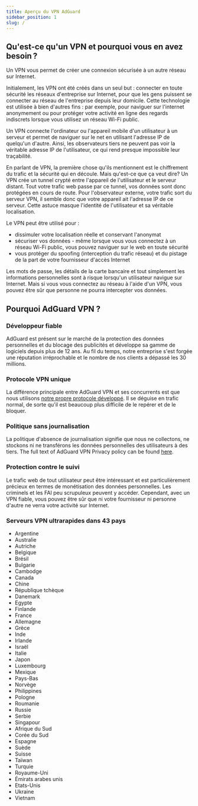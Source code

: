 ```yaml
---
title: Aperçu du VPN AdGuard
sidebar_position: 1
slug: /
---
```


## Qu'est-ce qu'un VPN et pourquoi vous en avez besoin ?

Un VPN vous permet de créer une connexion sécurisée à un autre réseau sur Internet.

Initialement, les VPN ont été créés dans un seul but : connecter en toute sécurité les réseaux d'entreprise sur Internet, pour que les gens puissent se connecter au réseau de l'entreprise depuis leur domicile. Cette technologie est utilisée à bien d'autres fins : par exemple, pour naviguer sur l'internet anonymement ou pour protéger votre activité en ligne des regards indiscrets lorsque vous utilisez un réseau Wi-Fi public.

Un VPN connecte l'ordinateur ou l'appareil mobile d'un utilisateur à un serveur et permet de naviguer sur le net en utilisant l'adresse IP de quelqu'un d'autre. Ainsi, les observateurs tiers ne peuvent pas voir la véritable adresse IP de l'utilisateur, ce qui rend presque impossible leur traçabilité.

En parlant de VPN, la première chose qu'ils mentionnent est le chiffrement du trafic et la sécurité qui en découle. Mais qu'est-ce que ça veut dire? Un VPN crée un tunnel crypté entre l'appareil de l'utilisateur et le serveur distant. Tout votre trafic web passe par ce tunnel, vos données sont donc protégées en cours de route. Pour l'observateur externe, votre trafic sort du serveur VPN, il semble donc que votre appareil ait l'adresse IP de ce serveur. Cette astuce masque l'identité de l'utilisateur et sa véritable localisation.

Le VPN peut être utilisé pour :

* dissimuler votre localisation réelle et conservant l'anonymat
* sécuriser vos données - même lorsque vous vous connectez à un réseau Wi-Fi public, vous pouvez naviguer sur le web en toute sécurité
* vous protéger du spoofing (interception du trafic réseau) et du pistage de la part de votre fournisseur d'accès Internet

Les mots de passe, les détails de la carte bancaire et tout simplement les informations personnelles sont à risque lorsqu'un utilisateur navigue sur Internet. Mais si vous vous connectez au réseau à l'aide d'un VPN, vous pouvez être sûr que personne ne pourra intercepter vos données.

## Pourquoi AdGuard VPN ?

### Développeur fiable
AdGuard est présent sur le marché de la protection des données personnelles et du blocage des publicités et développe sa gamme de logiciels depuis plus de 12 ans. Au fil du temps, notre entreprise s'est forgée une réputation irréprochable et le nombre de nos clients a dépassé les 30 millions.

### Protocole VPN unique
La différence principale entre AdGuard VPN et ses concurrents est que nous utilisons [notre propre protocole développé](/general/adguard-vpn-protocol.mdx). Il se déguise en trafic normal, de sorte qu'il est beaucoup plus difficile de le repérer et de le bloquer.

### Politique sans journalisation

La politique d'absence de journalisation signifie que nous ne collectons, ne stockons ni ne transférons les données personnelles des utilisateurs à des tiers. The full text of AdGuard VPN Privacy policy can be found [here](https://adguard-vpn.com/privacy.html).

### Protection contre le suivi
Le trafic web de tout utilisateur peut être intéressant et est particulièrement précieux en termes de monétisation des données personnelles. Les criminels et les FAI peu scrupuleux peuvent y accéder. Cependant, avec un VPN fiable, vous pouvez être sûr que ni votre fournisseur ni personne d'autre ne verra votre activité sur Internet.

### Serveurs VPN ultrarapides dans 43 pays

* Argentine
* Australie
* Autriche
* Belgique
* Brésil
* Bulgarie
* Cambodge
* Canada
* Chine
* République tchèque
* Danemark
* Egypte
* Finlande
* France
* Allemagne
* Grèce
* Inde
* Irlande
* Israël
* Italie
* Japon
* Luxembourg
* Mexique
* Pays-Bas
* Norvège
* Philippines
* Pologne
* Roumanie
* Russie
* Serbie
* Singapour
* Afrique du Sud
* Corée du Sud
* Espagne
* Suède
* Suisse
* Taïwan
* Turquie
* Royaume-Uni
* Émirats arabes unis
* Etats-Unis
* Ukraine
* Vietnam
